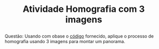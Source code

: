 <h1>
    <p align="center">
        Atividade Homografia com 3 imagens
    </p>
</h1>

Questão: Usando com obase o [código](./homography_Or.py) fornecido, aplique o processo de homografia usando 3 imagens para montar um panorama.



